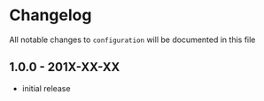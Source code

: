 # Changelog

All notable changes to `configuration` will be documented in this file

## 1.0.0 - 201X-XX-XX

- initial release
